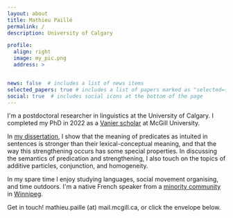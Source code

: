 ```yaml
---
layout: about
title: Mathieu Paillé
permalink: /
description: University of Calgary

profile:
  align: right
  image: my_pic.png
  address: >


news: false  # includes a list of news items
selected_papers: true # includes a list of papers marked as "selected={true}"
social: true  # includes social icons at the bottom of the page
---
```


I'm a postdoctoral researcher in linguistics at the University of Calgary. I completed my PhD in 2022 as a <a href="https://vanier.gc.ca/en/home-accueil.html">Vanier scholar</a> at McGill University.

In <a href="https://lingbuzz.net/lingbuzz/006765">my dissertation</a>, I show that the meaning of predicates as intuited in sentences is stronger than their lexical-conceptual meaning, and that the way this strengthening occurs has some special properties. In discussing the semantics of predication and strengthening, I also touch on the topics of additive particles, conjunction, and homogeneity.

In my spare time I enjoy studying languages, social movement organising, and time outdoors. I'm a native French speaker from a <a href = "https://en.wikipedia.org/wiki/Franco-Manitoban">minority community</a> in <a href="https://en.wikipedia.org/wiki/Winnipeg">Winnipeg</a>. 

Get in touch! mathieu.paille (at) mail.mcgill.ca, or click the envelope below.
